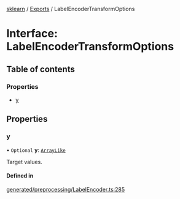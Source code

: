[sklearn](../readme.md) / [Exports](../modules.md) / LabelEncoderTransformOptions

# Interface: LabelEncoderTransformOptions

## Table of contents

### Properties

- [y](LabelEncoderTransformOptions.md#y)

## Properties

### y

• `Optional` **y**: [`ArrayLike`](../modules.md#arraylike)

Target values.

#### Defined in

[generated/preprocessing/LabelEncoder.ts:285](https://github.com/transitive-bullshit/scikit-learn-ts/blob/367336a/packages/sklearn/src/generated/preprocessing/LabelEncoder.ts#L285)
